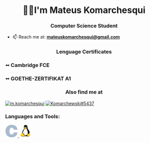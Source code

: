 <h1 align="center">👨‍💻I'm Mateus Komarchesqui</h1>
<h3 align="center">Computer Science Student</h3>

- 📫 Reach me at: **mateuskomarchesqui@gmail.com**

<h3 align="center">Lenguage Certificates</h3>
<p align="left">
<h3 align="left">➻ Cambridge FCE</h3>
<h3 align="left">➻ GOETHE-ZERTIFIKAT A1</h3>  

<h3 align="center">Also find me at</h3>
<p align="left">
<a href="https://linkedin.com/in/m.komarchesqui" target="blank"><img align="center" src="https://www.flaticon.com/svg/vstatic/svg/174/174857.svg?token=exp=1615998167~hmac=55d880bc6193358908d6b380e8a1a3ed" alt="m.komarchesqui" height="30" width="40" /></a>
<a href="https://discord.gg/Komarchewski#5437" target="blank"><img align="center" src="https://cdn.iconscout.com/icon/free/png-512/discord-3-569463.png" alt="Komarchewski#5437" height="30" width="40" /></a>
</p>

<h3 align="left">Languages and Tools:</h3>
<p align="left"> <a href="https://www.cprogramming.com/" target="_blank"> <img src="https://raw.githubusercontent.com/devicons/devicon/master/icons/c/c-original.svg" alt="c" width="40" height="40"/> </a> <a href="https://www.linux.org/" target="_blank"> <img src="https://raw.githubusercontent.com/devicons/devicon/master/icons/linux/linux-original.svg" alt="linux" width="40" height="40"/> </a> </p>
